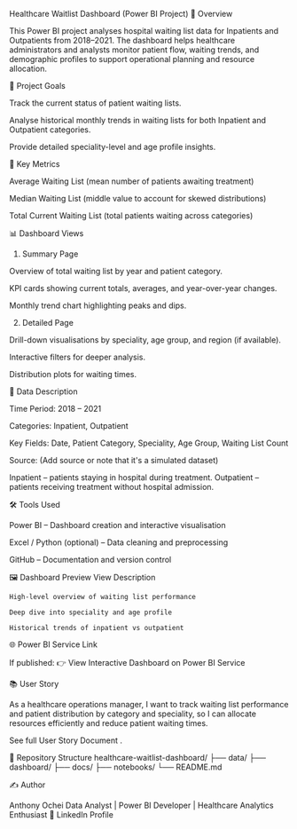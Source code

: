 Healthcare Waitlist Dashboard (Power BI Project)
🧠 Overview

This Power BI project analyses hospital waiting list data for Inpatients and Outpatients from 2018–2021. The dashboard helps healthcare administrators and analysts monitor patient flow, waiting trends, and demographic profiles to support operational planning and resource allocation.

🎯 Project Goals

Track the current status of patient waiting lists.

Analyse historical monthly trends in waiting lists for both Inpatient and Outpatient categories.

Provide detailed speciality-level and age profile insights.

🧩 Key Metrics

Average Waiting List (mean number of patients awaiting treatment)

Median Waiting List (middle value to account for skewed distributions)

Total Current Waiting List (total patients waiting across categories)

📊 Dashboard Views
1. Summary Page

Overview of total waiting list by year and patient category.

KPI cards showing current totals, averages, and year-over-year changes.

Monthly trend chart highlighting peaks and dips.

2. Detailed Page

Drill-down visualisations by speciality, age group, and region (if available).

Interactive filters for deeper analysis.

Distribution plots for waiting times.

🧾 Data Description

Time Period: 2018 – 2021

Categories: Inpatient, Outpatient

Key Fields: Date, Patient Category, Speciality, Age Group, Waiting List Count

Source: (Add source or note that it's a simulated dataset)

Inpatient – patients staying in hospital during treatment.
Outpatient – patients receiving treatment without hospital admission.

🛠️ Tools Used

Power BI – Dashboard creation and interactive visualisation

Excel / Python (optional) – Data cleaning and preprocessing

GitHub – Documentation and version control

🖼️ Dashboard Preview
View	Description

	High-level overview of waiting list performance

	Deep dive into speciality and age profile

	Historical trends of inpatient vs outpatient
🌐 Power BI Service Link

If published:
👉 View Interactive Dashboard on Power BI Service

📚 User Story

As a healthcare operations manager, I want to track waiting list performance and patient distribution by category and speciality, so I can allocate resources efficiently and reduce patient waiting times.

See full User Story Document
.

📁 Repository Structure
healthcare-waitlist-dashboard/
├── data/
├── dashboard/
├── docs/
├── notebooks/
└── README.md

✍️ Author

Anthony Ochei
Data Analyst | Power BI Developer | Healthcare Analytics Enthusiast
🔗 LinkedIn Profile
